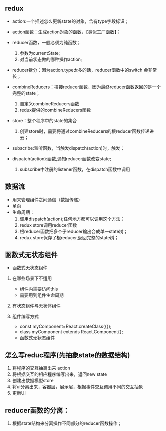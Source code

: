 ## redux

- action:一个描述怎么更新state的对象，含有type字段标识；

- action函数：生成action对象的函数，【类似工厂函数】；

- reducer函数，一般必须为纯函数；
    1. 参数为currentState;
    2. 对当前状态做的哪种操作action;

- reducer拆分：因为action.type太多的话，reducer函数中的switch 会非常长；

- combineReducers：拼接reducer函数，因为最终reducer函数返回的是一个完整的state；
    1. 自定义combineReducers函数
    2. redux提供的combineReducers函数

- store：整个程序中的state的集合
    1. 创建store时，需要将通过combineReducers的根reducer函数传递进去；

- subscribe:监听函数，当触发dispatch(action)时，触发；

- dispatch(action):函数,通知reducer函数改变state;
    1. subscribe中注册的listener函数，在dispatch函数中调用


## 数据流

- 用来管理组件之间通信（数据传递）
- 单向
- 生命周期：
    1. 调用dispatch(action);任何地方都可以调用这个方法；
    2. redux store调用reducer函数
    3. 根reducer函数把多个子reducer输出合成单一state树；
    4. redux store保存了根reducer,返回完整的state树；


## 函数式无状态组件
- 函数式无状态组件
1. 在哪些场景下不适用
    - 组件内需要访问this
    - 需要用到组件生命周期

2. 有状态组件与无状体组件

3. 组件编写方式
    - const myComponent=React.createClass({});
    - class myComponent extends React.Component{};
    - 函数式无状态组件

## 怎么写reduc程序(先抽象state的数据结构)
1. 将程序的交互抽离出来 action
2. 将根据交互的相应程序编写出来，返回new state
3. 创建出数据模型store
4. 将ui分离出来，容器层，展示层，根据事件交互调用不同的交互抽象
5. 更新UI


## reducer函数的分离：
1. 根据state结构来分离操作不同部分的reducer函数操作；